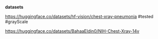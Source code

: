 **datasets** 

https://huggingface.co/datasets/hf-vision/chest-xray-pneumonia #tested #grayScale

https://huggingface.co/datasets/BahaaEldin0/NIH-Chest-Xray-14v 
